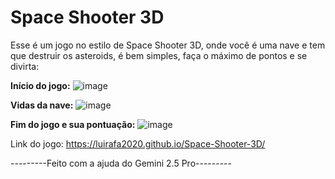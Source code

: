 # Space Shooter 3D

Esse é um jogo no estilo de Space Shooter 3D, onde você é uma nave e tem que destruir os asteroids, é bem simples, faça o máximo de pontos e se divirta:

**Início do jogo:**
![image](https://github.com/user-attachments/assets/d0801683-c428-4bd5-9ba4-0ddcabdb3c39)

**Vidas da nave:**
![image](https://github.com/user-attachments/assets/898b4d35-f754-4d7d-a634-7431e9e8087f)

**Fim do jogo e sua pontuação:**
![image](https://github.com/user-attachments/assets/53189772-15d2-401b-a9d1-d985842af832)

Link do jogo: https://luirafa2020.github.io/Space-Shooter-3D/

---------Feito com a ajuda do Gemini 2.5 Pro---------
